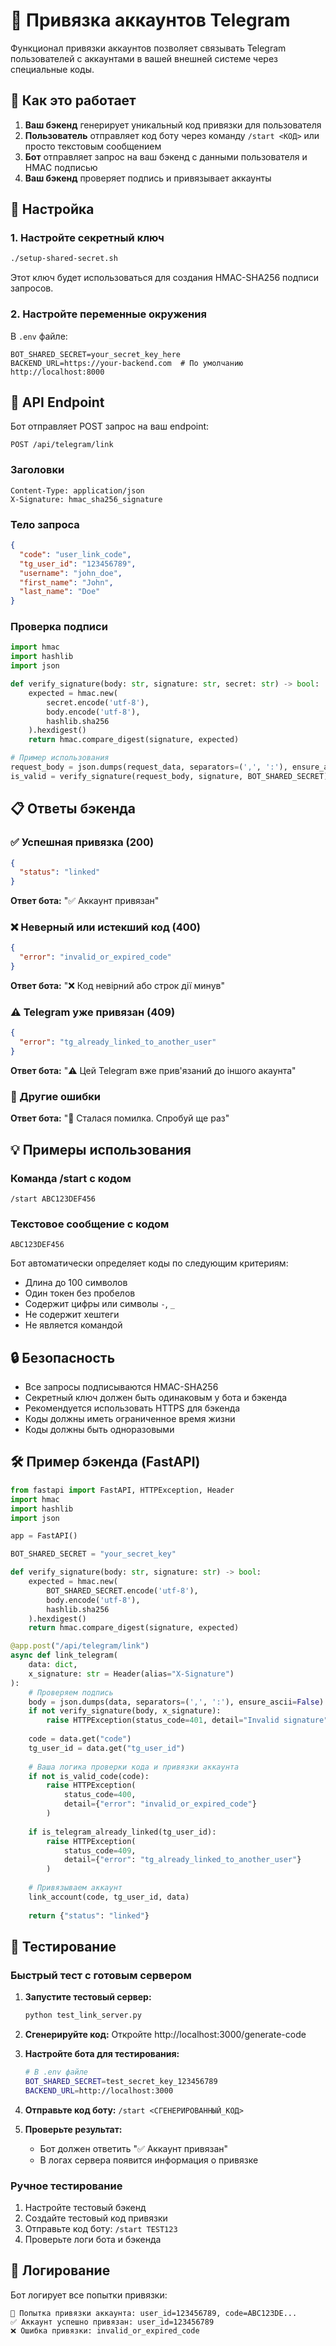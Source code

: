 # 🔗 Привязка аккаунтов Telegram

Функционал привязки аккаунтов позволяет связывать Telegram пользователей с аккаунтами в вашей внешней системе через специальные коды.

## 🚀 Как это работает

1. **Ваш бэкенд** генерирует уникальный код привязки для пользователя
2. **Пользователь** отправляет код боту через команду `/start <КОД>` или просто текстовым сообщением
3. **Бот** отправляет запрос на ваш бэкенд с данными пользователя и HMAC подписью
4. **Ваш бэкенд** проверяет подпись и привязывает аккаунты

## 🔧 Настройка

### 1. Настройте секретный ключ

```bash
./setup-shared-secret.sh
```

Этот ключ будет использоваться для создания HMAC-SHA256 подписи запросов.

### 2. Настройте переменные окружения

В `.env` файле:

```env
BOT_SHARED_SECRET=your_secret_key_here
BACKEND_URL=https://your-backend.com  # По умолчанию http://localhost:8000
```

## 📡 API Endpoint

Бот отправляет POST запрос на ваш endpoint:

```
POST /api/telegram/link
```

### Заголовки

```
Content-Type: application/json
X-Signature: hmac_sha256_signature
```

### Тело запроса

```json
{
  "code": "user_link_code",
  "tg_user_id": "123456789",
  "username": "john_doe",
  "first_name": "John",
  "last_name": "Doe"
}
```

### Проверка подписи

```python
import hmac
import hashlib
import json

def verify_signature(body: str, signature: str, secret: str) -> bool:
    expected = hmac.new(
        secret.encode('utf-8'),
        body.encode('utf-8'),
        hashlib.sha256
    ).hexdigest()
    return hmac.compare_digest(signature, expected)

# Пример использования
request_body = json.dumps(request_data, separators=(',', ':'), ensure_ascii=False)
is_valid = verify_signature(request_body, signature, BOT_SHARED_SECRET)
```

## 📋 Ответы бэкенда

### ✅ Успешная привязка (200)

```json
{
  "status": "linked"
}
```

**Ответ бота:** "✅ Аккаунт привязан"

### ❌ Неверный или истекший код (400)

```json
{
  "error": "invalid_or_expired_code"
}
```

**Ответ бота:** "❌ Код невірний або строк дії минув"

### ⚠️ Telegram уже привязан (409)

```json
{
  "error": "tg_already_linked_to_another_user"
}
```

**Ответ бота:** "⚠️ Цей Telegram вже прив'язаний до іншого акаунта"

### 🚫 Другие ошибки

**Ответ бота:** "🚫 Сталася помилка. Спробуй ще раз"

## 💡 Примеры использования

### Команда /start с кодом

```
/start ABC123DEF456
```

### Текстовое сообщение с кодом

```
ABC123DEF456
```

Бот автоматически определяет коды по следующим критериям:
- Длина до 100 символов
- Один токен без пробелов
- Содержит цифры или символы `-`, `_`
- Не содержит хештеги
- Не является командой

## 🔒 Безопасность

- Все запросы подписываются HMAC-SHA256
- Секретный ключ должен быть одинаковым у бота и бэкенда
- Рекомендуется использовать HTTPS для бэкенда
- Коды должны иметь ограниченное время жизни
- Коды должны быть одноразовыми

## 🛠️ Пример бэкенда (FastAPI)

```python
from fastapi import FastAPI, HTTPException, Header
import hmac
import hashlib
import json

app = FastAPI()

BOT_SHARED_SECRET = "your_secret_key"

def verify_signature(body: str, signature: str) -> bool:
    expected = hmac.new(
        BOT_SHARED_SECRET.encode('utf-8'),
        body.encode('utf-8'),
        hashlib.sha256
    ).hexdigest()
    return hmac.compare_digest(signature, expected)

@app.post("/api/telegram/link")
async def link_telegram(
    data: dict,
    x_signature: str = Header(alias="X-Signature")
):
    # Проверяем подпись
    body = json.dumps(data, separators=(',', ':'), ensure_ascii=False)
    if not verify_signature(body, x_signature):
        raise HTTPException(status_code=401, detail="Invalid signature")
    
    code = data.get("code")
    tg_user_id = data.get("tg_user_id")
    
    # Ваша логика проверки кода и привязки аккаунта
    if not is_valid_code(code):
        raise HTTPException(
            status_code=400, 
            detail={"error": "invalid_or_expired_code"}
        )
    
    if is_telegram_already_linked(tg_user_id):
        raise HTTPException(
            status_code=409,
            detail={"error": "tg_already_linked_to_another_user"}
        )
    
    # Привязываем аккаунт
    link_account(code, tg_user_id, data)
    
    return {"status": "linked"}
```

## 🧪 Тестирование

### Быстрый тест с готовым сервером

1. **Запустите тестовый сервер:**
   ```bash
   python test_link_server.py
   ```

2. **Сгенерируйте код:**
   Откройте http://localhost:3000/generate-code

3. **Настройте бота для тестирования:**
   ```bash
   # В .env файле
   BOT_SHARED_SECRET=test_secret_key_123456789
   BACKEND_URL=http://localhost:3000
   ```

4. **Отправьте код боту:**
   `/start <СГЕНЕРИРОВАННЫЙ_КОД>`

5. **Проверьте результат:**
   - Бот должен ответить "✅ Аккаунт привязан"
   - В логах сервера появится информация о привязке

### Ручное тестирование

1. Настройте тестовый бэкенд
2. Создайте тестовый код привязки
3. Отправьте код боту: `/start TEST123`
4. Проверьте логи бота и бэкенда

## 📝 Логирование

Бот логирует все попытки привязки:

```
🔗 Попытка привязки аккаунта: user_id=123456789, code=ABC123DE...
✅ Аккаунт успешно привязан: user_id=123456789
❌ Ошибка привязки: invalid_or_expired_code
```
